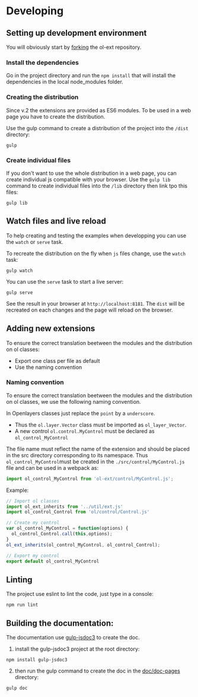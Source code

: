 # Developing

## Setting up development environment

You will obviously start by [forking](https://github.com/viglino/ol-ext/fork) the ol-ext repository.

### Install the dependencies

Go in the project directory and run the `npm install` that will install the dependencies in the local node_modules folder.

### Creating the distribution

Since v.2 the extensions are provided as ES6 modules. 
To be used in a web page you have to create the distribution.

Use the gulp command to create a distribution of the project into the `/dist` directory:
````
gulp
````

### Create individual files

If you don't want to use the whole distribution in a web page, you can create individual js compatible with your browser.
Use the `gulp lib` command to create individual files into the `/lib` directory then link tpo this files:
````
gulp lib
````

## Watch files and live reload

To help creating and testing the examples when developping you can use the `watch` or `serve` task. 

To recreate the distribution on the fly when `js` files change, use the `watch` task:
````
gulp watch
````

You can use the `serve` task to start a live server:
````
gulp serve
````
See the result in your browser at `http://localhost:8181`.
The `dist` will be recreated on each changes and the page will reload on the browser. 

## Adding new extensions

To ensure the correct translation beetween the modules and the distribution on ol classes:
- Export one class per file as default
- Use the naming convention

### Naming convention

To ensure the correct translation beetween the modules and the distribution on ol classes, we use the following naming convention.

In Openlayers classes just replace the `point` by a `underscore`.
- Thus the `ol.layer.Vector` class must be imported as `ol_layer_Vector`.
- A new control `ol.control.MyControl` must be declared as `ol_control_MyControl`

The file name must reflect the name of the extension and should be placed in the src directory corresponding to its namespace.
Thus `ol_control_MyControl`must be created in the `./src/control/MyControl.js` file and can be used in a webpack as:
````javascript
import ol_control_MyControl from 'ol-ext/control/MyControl.js';
````

Example:
````javascript
// Import ol classes
import ol_ext_inherits from '../util/ext.js'
import ol_control_Control from 'ol/control/Control.js'

// Create my control
var ol_control_MyControl = function(options) {
  ol_control_Control.call(this,options);
}
ol_ext_inherits(ol_control_MyControl, ol_control_Control);

// Export my control
export default ol_control_MyControl

````

## Linting 
The project use eslint to lint the code, just type in a console:

````
npm run lint
````

## Building the documentation:

The documentation use [gulp-jsdoc3](https://www.npmjs.com/package/gulp-jsdoc3) to create the doc.

1. install the gulp-jsdoc3 project at the root directory:
````
npm install gulp-jsdoc3
````
2. then run the gulp command to create the doc in the [doc/doc-pages](http://viglino.github.io/ol-ext/doc/doc-pages/) directory:
````
gulp doc
````

